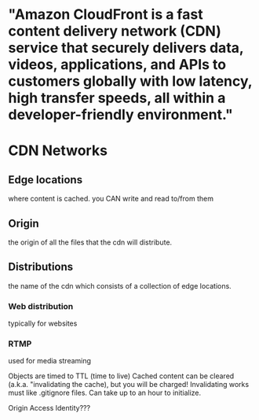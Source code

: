 # "Amazon CloudFront is a fast content delivery network (CDN) service that securely delivers data, videos, applications, and APIs to customers globally with low latency, high transfer speeds, all within a developer-friendly environment."

# CDN Networks

## Edge locations
where content is cached. you CAN write and read to/from them

## Origin
the origin of all the files that the cdn will distribute.

## Distributions
the name of the cdn which consists of a collection of edge locations.

### Web distribution
typically for websites

### RTMP
used for media streaming


Objects are timed to TTL (time to live)
Cached content can be cleared (a.k.a. "invalidating the cache), but you will be charged!
Invalidating works must like .gitignore files.
Can take up to an hour to initialize.

Origin Access Identity???